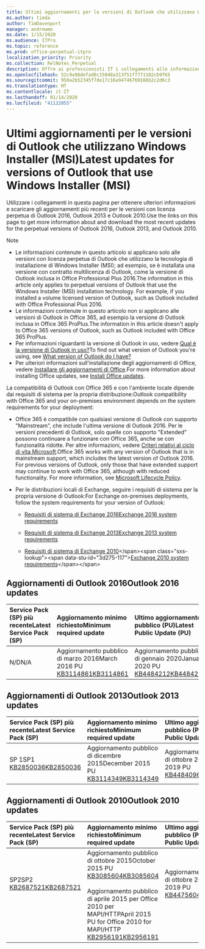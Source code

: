 ```yaml
---
title: Ultimi aggiornamenti per le versioni di Outlook che utilizzano Windows Installer (MSI)
ms.author: timda
author: TimDavenport
manager: andrewmo
ms.date: 1/15/2020
ms.audience: ITPro
ms.topic: reference
ms.prod: office-perpetual-itpro
localization_priority: Priority
ms.collection: RelNotes_Perpetual
description: Offre ai professionisti IT i collegamenti alle informazioni sugli aggiornamenti più recenti delle versioni con licenza perpetua di Outlook 2016, Outlook 2013, e Outlook 2010
ms.openlocfilehash: 52c9a98defad0c15048a313f51ff771102cb9f65
ms.sourcegitcommit: 950a2b52345f7de17c16a94746760166b2c2d6c3
ms.translationtype: HT
ms.contentlocale: it-IT
ms.lasthandoff: 01/14/2020
ms.locfileid: "41122055"
---
```

# <a name="latest-updates-for-versions-of-outlook-that-use-windows-installer-msi"></a><span data-ttu-id="3d275-103">Ultimi aggiornamenti per le versioni di Outlook che utilizzano Windows Installer (MSI)</span><span class="sxs-lookup"><span data-stu-id="3d275-103">Latest updates for versions of Outlook that use Windows Installer (MSI)</span></span>

<span data-ttu-id="3d275-104">Utilizzare i collegamenti in questa pagina per ottenere ulteriori informazioni e scaricare gli aggiornamenti più recenti per le versioni con licenza perpetua di Outlook 2016, Outlook 2013 e Outlook 2010.</span><span class="sxs-lookup"><span data-stu-id="3d275-104">Use the links on this page to get more information about and download the most recent updates for the perpetual versions of Outlook 2016, Outlook 2013, and Outlook 2010.</span></span>
  
> [!NOTE]
> - <span data-ttu-id="3d275-p101">Le informazioni contenute in questo articolo si applicano solo alle versioni con licenza perpetua di Outlook che utilizzano la tecnologia di installazione di Windows Installer (MSI); ad esempio, se è installata una versione con contratto multilicenza di Outlook, come la versione di Outlook inclusa in Office Professional Plus 2016.</span><span class="sxs-lookup"><span data-stu-id="3d275-p101">The information in this article only applies to perpetual versions of Outlook that use the Windows Installer (MSI) installation technology. For example, if you installed a volume licensed version of Outlook, such as Outlook included with Office Professional Plus 2016.</span></span>
> - <span data-ttu-id="3d275-107">Le informazioni contenute in questo articolo non si applicano alle versioni di Outlook in Office 365, ad esempio la versione di Outlook inclusa in Office 365 ProPlus.</span><span class="sxs-lookup"><span data-stu-id="3d275-107">The information in this article doesn't apply to Office 365 versions of Outlook, such as Outlook included with Office 365 ProPlus.</span></span>
> - <span data-ttu-id="3d275-108">Per informazioni riguardanti la versione di Outlook in uso, vedere [Qual è la versione di Outlook in uso?](https://support.office.com/article/b3a9568c-edb5-42b9-9825-d48d82b2257c)</span><span class="sxs-lookup"><span data-stu-id="3d275-108">To find out what version of Outlook you're using, see [What version of Outlook do I have?](https://support.office.com/article/b3a9568c-edb5-42b9-9825-d48d82b2257c)</span></span>
> - <span data-ttu-id="3d275-109">Per ulteriori informazioni sull'installazione degli aggiornamenti di Office, vedere [Installare gli aggiornamenti di Office](https://support.office.com/article/2ab296f3-7f03-43a2-8e50-46de917611c5).</span><span class="sxs-lookup"><span data-stu-id="3d275-109">For more information about installing Office updates, see [Install Office updates](https://support.office.com/article/2ab296f3-7f03-43a2-8e50-46de917611c5).</span></span> 
  
<span data-ttu-id="3d275-110">La compatibilità di Outlook con Office 365 e con l'ambiente locale dipende dai requisiti di sistema per la propria distribuzione:</span><span class="sxs-lookup"><span data-stu-id="3d275-110">Outlook compatibility with Office 365 and your on-premises environment depends on the system requirements for your deployment:</span></span>
  
- <span data-ttu-id="3d275-p102">Office 365 è compatibile con qualsiasi versione di Outlook con supporto "Mainstream", che include l'ultima versione di Outlook 2016. Per le versioni precedenti di Outlook, solo quelle con supporto "Extended" possono continuare a funzionare con Office 365, anche se con funzionalità ridotte. Per altre informazioni, vedere [Criteri relativi al ciclo di vita Microsoft](https://support.microsoft.com/lifecycle).</span><span class="sxs-lookup"><span data-stu-id="3d275-p102">Office 365 works with any version of Outlook that is in mainstream support, which includes the latest version of Outlook 2016. For previous versions of Outlook, only those that have extended support may continue to work with Office 365, although with reduced functionality. For more information, see [Microsoft Lifecycle Policy](https://support.microsoft.com/lifecycle).</span></span>
    
- <span data-ttu-id="3d275-114">Per le distribuzioni locali di Exchange, seguire i requisiti di sistema per la propria versione di Outlook:</span><span class="sxs-lookup"><span data-stu-id="3d275-114">For Exchange on-premises deployments, follow the system requirements for your version of Outlook:</span></span>
    
  - [<span data-ttu-id="3d275-115">Requisiti di sistema di Exchange 2016</span><span class="sxs-lookup"><span data-stu-id="3d275-115">Exchange 2016 system requirements</span></span>](https://docs.microsoft.com/Exchange/plan-and-deploy/system-requirements)
    
  - [<span data-ttu-id="3d275-116">Requisiti di sistema di Exchange 2013</span><span class="sxs-lookup"><span data-stu-id="3d275-116">Exchange 2013 system requirements</span></span>](https://docs.microsoft.com/exchange/exchange-2013-system-requirements-exchange-2013-help)
    
  - <span data-ttu-id="3d275-117">[Requisiti di sistema di Exchange 2010](https://docs.microsoft.com/previous-versions/office/exchange-server-2010/aa996719(v=exchg.141))</span><span class="sxs-lookup"><span data-stu-id="3d275-117">[Exchange 2010 system requirements](https://docs.microsoft.com/previous-versions/office/exchange-server-2010/aa996719(v=exchg.141))</span></span>

   
## <a name="outlook-2016-updates"></a><span data-ttu-id="3d275-118">Aggiornamenti di Outlook 2016</span><span class="sxs-lookup"><span data-stu-id="3d275-118">Outlook 2016 updates</span></span>

|<span data-ttu-id="3d275-119">**Service Pack (SP) più recente**</span><span class="sxs-lookup"><span data-stu-id="3d275-119">**Latest Service Pack (SP)**</span></span>|<span data-ttu-id="3d275-120">**Aggiornamento minimo richiesto**</span><span class="sxs-lookup"><span data-stu-id="3d275-120">**Minimum required update**</span></span>|<span data-ttu-id="3d275-121">**Ultimo aggiornamento pubblico (PU)**</span><span class="sxs-lookup"><span data-stu-id="3d275-121">**Latest Public Update (PU)**</span></span>|
|:-----|:-----|:-----|
|<span data-ttu-id="3d275-122">N/D</span><span class="sxs-lookup"><span data-stu-id="3d275-122">N/A</span></span>  <br/> |<span data-ttu-id="3d275-123">Aggiornamento pubblico di marzo 2016</span><span class="sxs-lookup"><span data-stu-id="3d275-123">March 2016 PU</span></span> <br/>[<span data-ttu-id="3d275-124">KB3114861</span><span class="sxs-lookup"><span data-stu-id="3d275-124">KB3114861</span></span>](https://support.microsoft.com/help/3114861) <br/> |<span data-ttu-id="3d275-125">Aggiornamento pubblico di gennaio 2020</span><span class="sxs-lookup"><span data-stu-id="3d275-125">January 2020 PU</span></span> <br/>[<span data-ttu-id="3d275-126">KB4484212</span><span class="sxs-lookup"><span data-stu-id="3d275-126">KB4484212</span></span>](https://support.microsoft.com/help/4484212) 

## <a name="outlook-2013-updates"></a><span data-ttu-id="3d275-127">Aggiornamenti di Outlook 2013</span><span class="sxs-lookup"><span data-stu-id="3d275-127">Outlook 2013 updates</span></span>

|<span data-ttu-id="3d275-128">**Service Pack (SP) più recente**</span><span class="sxs-lookup"><span data-stu-id="3d275-128">**Latest Service Pack (SP)**</span></span>|<span data-ttu-id="3d275-129">**Aggiornamento minimo richiesto**</span><span class="sxs-lookup"><span data-stu-id="3d275-129">**Minimum required update**</span></span>|<span data-ttu-id="3d275-130">**Ultimo aggiornamento pubblico (PU)**</span><span class="sxs-lookup"><span data-stu-id="3d275-130">**Latest Public Update (PU)**</span></span>|
|:-----|:-----|:-----|
|<span data-ttu-id="3d275-131">SP 1</span><span class="sxs-lookup"><span data-stu-id="3d275-131">SP1</span></span>  <br/>[<span data-ttu-id="3d275-132">KB2850036</span><span class="sxs-lookup"><span data-stu-id="3d275-132">KB2850036</span></span>](https://go.microsoft.com/fwlink/p/?LinkId=512538) <br/> |<span data-ttu-id="3d275-133">Aggiornamento pubblico di dicembre 2015</span><span class="sxs-lookup"><span data-stu-id="3d275-133">December 2015 PU</span></span> <br/>[<span data-ttu-id="3d275-134">KB3114349</span><span class="sxs-lookup"><span data-stu-id="3d275-134">KB3114349</span></span>](https://support.microsoft.com/kb/3114349) <br/> |<span data-ttu-id="3d275-135">Aggiornamento pubblico di ottobre 2019</span><span class="sxs-lookup"><span data-stu-id="3d275-135">October 2019 PU</span></span> <br/>[<span data-ttu-id="3d275-136">KB4484096</span><span class="sxs-lookup"><span data-stu-id="3d275-136">KB4484096</span></span>](https://support.microsoft.com/help/4484096)  |
   
## <a name="outlook-2010-updates"></a><span data-ttu-id="3d275-137">Aggiornamenti di Outlook 2010</span><span class="sxs-lookup"><span data-stu-id="3d275-137">Outlook 2010 updates</span></span>

|<span data-ttu-id="3d275-138">**Service Pack (SP) più recente**</span><span class="sxs-lookup"><span data-stu-id="3d275-138">**Latest Service Pack (SP)**</span></span>|<span data-ttu-id="3d275-139">**Aggiornamento minimo richiesto**</span><span class="sxs-lookup"><span data-stu-id="3d275-139">**Minimum required update**</span></span>|<span data-ttu-id="3d275-140">**Ultimo aggiornamento pubblico (PU)**</span><span class="sxs-lookup"><span data-stu-id="3d275-140">**Latest Public Update (PU)**</span></span>|
|:-----|:-----|:-----|
|<span data-ttu-id="3d275-141">SP2</span><span class="sxs-lookup"><span data-stu-id="3d275-141">SP2</span></span> <br/>[<span data-ttu-id="3d275-142">KB2687521</span><span class="sxs-lookup"><span data-stu-id="3d275-142">KB2687521</span></span>](https://go.microsoft.com/fwlink/p/?LinkId=512542) <br><br><br><br/> |<span data-ttu-id="3d275-143">Aggiornamento pubblico di ottobre 2015</span><span class="sxs-lookup"><span data-stu-id="3d275-143">October 2015 PU</span></span> <br/> [<span data-ttu-id="3d275-144">KB3085604</span><span class="sxs-lookup"><span data-stu-id="3d275-144">KB3085604</span></span>](https://support.microsoft.com/kb/3085604) <br/><br/>  <span data-ttu-id="3d275-145">Aggiornamento pubblico di aprile 2015 per Office 2010 per MAPI/HTTP</span><span class="sxs-lookup"><span data-stu-id="3d275-145">April 2015 PU for Office 2010 for MAPI/HTTP</span></span> <br/> [<span data-ttu-id="3d275-146">KB2956191</span><span class="sxs-lookup"><span data-stu-id="3d275-146">KB2956191</span></span>](https://support.microsoft.com/help/2956191/april-14-2015-update-for-office-2010-kb2956191) <br/> |<span data-ttu-id="3d275-147">Aggiornamento pubblico di ottobre 2019</span><span class="sxs-lookup"><span data-stu-id="3d275-147">October 2019 PU</span></span> <br/>[<span data-ttu-id="3d275-148">KB4475604</span><span class="sxs-lookup"><span data-stu-id="3d275-148">KB4475604</span></span>](https://support.microsoft.com/help/4475604) <br><br><br><br/>|
   

